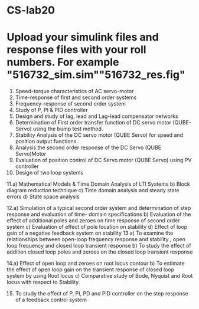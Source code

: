 # CS-lab20
# Upload your simulink files and response files with your roll numbers. For example "516732_sim.sim""516732_res.fig"
1. Speed-torque characteristics of AC servo-motor
2. Time-response of first and second order systems
3. Frequency-response of second order system
4. Study of P, PI & PID controller
5. Design and study of lag, lead and Lag-lead compensator networks
6. Determination of First order transfer function of DC servo motor (QUBE-Servo) using the bump test method.
7. Stability Analysis of the DC servo motor (QUBE Servo) for speed and position output functions.
8. Analysis the second order response of the DC Servo (QUBE Servo)Motor
9. Evaluation of position control of DC Servo motor (QUBE Servo) using PV controller
10. Design of two loop systems

11.a) Mathematical Models & Time Domain Analysis of LTI Systems
b) Block diagram reduction technique
c) Time domain analysis and steady state errors
d) State space analysis

12.a) Simulation of a typical second order system and determination of step response and evaluation of time- domain specifications
b) Evaluation of the effect of additional poles and zeroes on time response of second order system
c) Evaluation of effect of pole location on stability
d) Effect of loop gain of a negative feedback system on stability
13.a) To examine the relationships between open-loop frequency response and stability , open loop frequency and closed loop transient response
b) To study the effect of addition closed loop poles and zeroes on the closed loop transient response

14.a) Effect of open loop and zeroes on root locus contour
b) To estimate the effect of open loop gain on the transient response of closed loop system by using Root locus
c) Comparative study of Bode, Nyquist and Root locus with respect to Stability.


15. To study the effect of P, PI, PD and PID controller on the step response of a feedback control system
